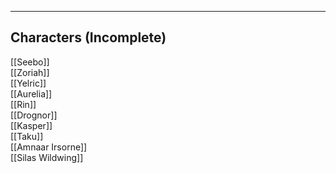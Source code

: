 --------------------------------------------------------------------------------
## Characters (Incomplete)
[[Seebo]]  
[[Zoriah]]  
[[Yelric]]  
[[Aurelia]]  
[[Rin]]  
[[Drognor]]  
[[Kasper]]  
[[Taku]]  
[[Amnaar Irsorne]]  
[[Silas Wildwing]]  

